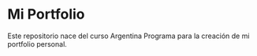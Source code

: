 # Mi Portfolio
Este repositorio nace del curso Argentina Programa para la creación de mi portfolio personal.
